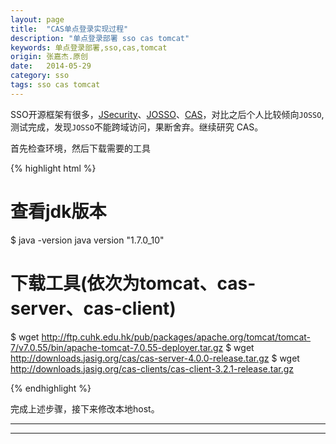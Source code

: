 ```yaml
---
layout: page
title:  "CAS单点登录实现过程"
description: "单点登录部署 sso cas tomcat"
keywords: 单点登录部署,sso,cas,tomcat
origin: 张嘉杰.原创
date:   2014-05-29
category: sso
tags: sso cas tomcat
---
```

SSO开源框架有很多，[JSecurity]、[JOSSO]、[CAS]，对比之后个人比较倾向`JOSSO`,测试完成，发现`JOSSO`不能跨域访问，果断舍弃。继续研究 CAS。  
<!--more-->

首先检查环境，然后下载需要的工具

{% highlight html %}

# 查看jdk版本
$ java -version
java version "1.7.0_10"

# 下载工具(依次为tomcat、cas-server、cas-client)
$ wget http://ftp.cuhk.edu.hk/pub/packages/apache.org/tomcat/tomcat-7/v7.0.55/bin/apache-tomcat-7.0.55-deployer.tar.gz
$ wget http://downloads.jasig.org/cas/cas-server-4.0.0-release.tar.gz
$ wget http://downloads.jasig.org/cas-clients/cas-client-3.2.1-release.tar.gz

{% endhighlight %}

完成上述步骤，接下来修改本地host。



-----------------------

[JSecurity]: http://www.jsecurity.org/
[JOSSO]: http://www.josso.org/
[CAS]: http://www.jasig.org/
-----------------------